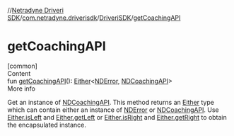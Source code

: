 //[Netradyne Driveri SDK](../../index.md)/[com.netradyne.driverisdk](../index.md)/[DriveriSDK](index.md)/[getCoachingAPI](get-coaching-a-p-i.md)



# getCoachingAPI  
[common]  
Content  
fun [getCoachingAPI](get-coaching-a-p-i.md)(): [Either](../-either/index.md)<[NDError](../-n-d-error/index.md), [NDCoachingAPI](../../com.netradyne.driverisdk.coaching/-n-d-coaching-a-p-i/index.md)>  
More info  


Get an instance of [NDCoachingAPI](../../com.netradyne.driverisdk.coaching/-n-d-coaching-a-p-i/index.md). This method returns an [Either](../-either/index.md) type which can contain either an instance of [NDError](../-n-d-error/index.md) or [NDCoachingAPI](../../com.netradyne.driverisdk.coaching/-n-d-coaching-a-p-i/index.md). Use [Either.isLeft](../-either/is-left.md) and [Either.getLeft](../-either/get-left.md) or [Either.isRight](../-either/is-right.md) and [Either.getRight](../-either/get-right.md) to obtain the encapsulated instance.

  



